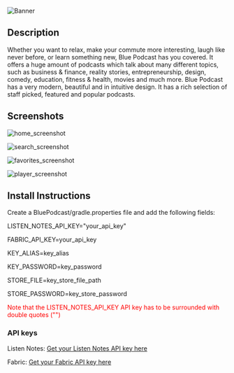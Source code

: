 ![Banner](https://user-images.githubusercontent.com/38587571/43672828-59a8d84c-97b6-11e8-8f94-5adab1604297.png)

## Description
Whether you want to relax, make your commute more interesting, laugh like never before, or
learn something new, Blue Podcast has you covered.
It offers a huge amount of podcasts which talk about many different topics, such as
business & finance, reality stories, entrepreneurship, design, comedy, education, fitness &
health, movies and much more.
Blue Podcast has a very modern, beautiful and in intuitive design. It has a rich selection of
staff picked, featured and popular podcasts.

## Screenshots
![home_screenshot](https://user-images.githubusercontent.com/38587571/43673320-26a7d622-97c1-11e8-999e-91714407892a.png)

![search_screenshot](https://user-images.githubusercontent.com/38587571/43673322-26dca8de-97c1-11e8-98c4-60c30551e20d.png)

![favorites_screenshot](https://user-images.githubusercontent.com/38587571/43673319-268f0048-97c1-11e8-9118-f8e74a153d65.png)

![player_screenshot](https://user-images.githubusercontent.com/38587571/43674271-a4c4e8f0-97d1-11e8-83b1-3870b5b24a0b.png)

## Install Instructions
Create a BluePodcast/gradle.properties file and add the following fields:

LISTEN_NOTES_API_KEY="your_api_key"

FABRIC_API_KEY=your_api_key

KEY_ALIAS=key_alias

KEY_PASSWORD=key_password

STORE_FILE=key_store_file_path

STORE_PASSWORD=key_store_password

<span style="color:red">Note that the LISTEN_NOTES_API_KEY API key has to be surrounded with double quotes ("")</span>

### API keys
Listen Notes: [Get your Listen Notes API key here](https://market.mashape.com/listennotes/listennotes)

Fabric: [Get your Fabric API key here](https://fabric.io/home)
